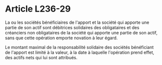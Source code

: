 # Article L236-29

La ou les sociétés bénéficiaires de l'apport et la société qui apporte une partie de son actif sont débitrices solidaires des obligataires et des créanciers non obligataires de la société qui apporte une partie de son actif, sans que cette opération emporte novation à leur égard.

Le montant maximal de la responsabilité solidaire des sociétés bénéficiant de l'apport est limité à la valeur, à la date à laquelle l'opération prend effet, des actifs nets qui lui sont attribués.
